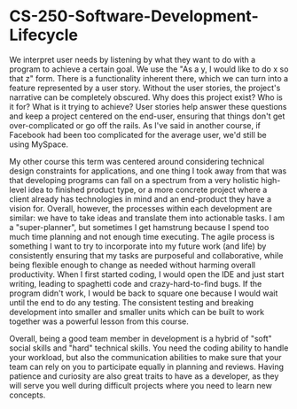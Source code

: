 # CS-250-Software-Development-Lifecycle

We interpret user needs by listening by what they want to do with a program to achieve a certain goal.  We use the "As a y, I would like to do x so that z" form. There is a functionality inherent there, which we can turn into a feature represented by a user story.  Without the user stories, the project's narrative can be completely obscured.  Why does this project exist?  Who is it for?  What is it trying to achieve?  User stories help answer these questions and keep a project centered on the end-user, ensuring that things don't get over-complicated or go off the rails.  As I've said in another course, if Facebook had been too complicated for the average user, we'd still be using MySpace. 

My other course this term was centered around considering technical design constraints for applications, and one thing I took away from that was that developing programs can fall on a spectrum from a very holistic high-level idea to finished product type, or a more concrete project where a client already has technologies in mind and an end-product they have a vision for.   Overall, however, the processes within each development are similar:  we have to take ideas and translate them into actionable tasks.  I am a "super-planner", but sometimes I get hamstrung because I spend too much time planning and not enough time executing.  The agile process is something I want to try to incorporate into my future work (and life) by consistently ensuring that my tasks are purposeful and collaborative, while being flexible enough to change as needed without harming overall productivity.  When I first started coding, I would open the IDE and just start writing, leading to spaghetti code and crazy-hard-to-find bugs.  If the program didn't work, I would be back to square one because I would wait until the end to do any testing.  The consistent testing and breaking development into smaller and smaller units which can be built to work together was a powerful lesson from this course. 

Overall, being a good team member in development is a hybrid of "soft" social skills and "hard" technical skills.  You need the coding ability to handle your workload, but also the communication abilities to make sure that your team can rely on you to participate equally in planning and reviews.  Having patience and curiosity are also great traits to have as a developer, as they will serve you well during difficult projects where you need to learn new concepts.   
